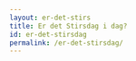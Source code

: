 ```yaml
---
layout: er-det-stirs
title: Er det Stirsdag i dag?
id: er-det-stirsdag
permalink: /er-det-stirsdag/
---
```


<p id="isitAnswer"></p>